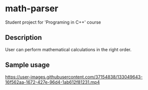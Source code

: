 # math-parser
Student project for 'Programing in C++' course 
## Description
User can perform mathematical calculations in the right order.
## Sample usage
https://user-images.githubusercontent.com/37154838/133049643-16f562aa-1672-427e-96d4-1ab612f81231.mp4
